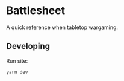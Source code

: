 # Battlesheet

A quick reference when tabletop wargaming.

## Developing

Run site:
```
yarn dev
```
